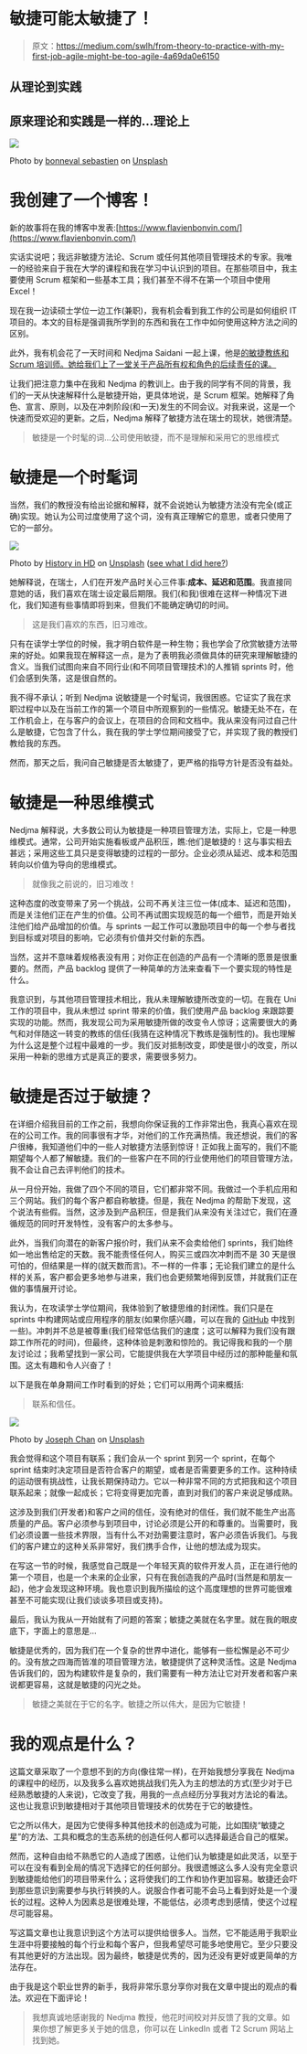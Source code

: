 # 敏捷可能太敏捷了！

> 原文：<https://medium.com/swlh/from-theory-to-practice-with-my-first-job-agile-might-be-too-agile-4a69da0e6150>

## 从理论到实践

## 原来理论和实践是一样的…理论上

![](img/3d4a49432f8a63992e61ad0a6c93b94e.png)

Photo by [bonneval sebastien](https://unsplash.com/@gentlestache?utm_source=medium&utm_medium=referral) on [Unsplash](https://unsplash.com?utm_source=medium&utm_medium=referral)

# 我创建了一个博客！

新的故事将在我的博客中发表:[https://www.flavienbonvin.com/](https://www.flavienbonvin.com/)

实话实说吧；我远非敏捷方法论、Scrum 或任何其他项目管理技术的专家。我唯一的经验来自于我在大学的课程和我在学习中认识到的项目。在那些项目中，我主要使用 Scrum 框架和一些基本工具；我们甚至不得不在第一个项目中使用 Excel！

现在我一边读硕士学位一边工作(兼职)，我有机会看到我工作的公司是如何组织 IT 项目的。本文的目标是强调我所学到的东西和我在工作中如何使用这种方法之间的区别。

此外，我有机会花了一天时间和 Nedjma Saidani 一起上课，他是[的敏捷教练和 Scrum 培训师。她给我们上了一堂关于产品所有权和角色的后续责任的课。](https://www.scrum.org/nedjma-saidani)

让我们把注意力集中在我和 Nedjma 的教训上。由于我的同学有不同的背景，我们的一天从快速解释什么是敏捷开始，更具体地说，是 Scrum 框架。她解释了角色、宣言、原则，以及在冲刺阶段(和一天)发生的不同会议。对我来说，这是一个快速而受欢迎的更新。之后，Nedjma 解释了敏捷方法在瑞士的现状，她很清楚。

> 敏捷是一个时髦的词…公司使用敏捷，而不是理解和采用它的思维模式

# 敏捷是一个时髦词

当然，我们的教授没有给出论据和解释，就不会说她认为敏捷方法没有完全(或正确)实现。她认为公司过度使用了这个词，没有真正理解它的意思，或者只使用了它的一部分。

![](img/9ecabb2f858b395ddd85853aea3379f6.png)

Photo by [History in HD](https://unsplash.com/@historyhd?utm_source=medium&utm_medium=referral) on [Unsplash](https://unsplash.com?utm_source=medium&utm_medium=referral) ([see what I did here?](https://www.nasa.gov/mission_pages/apollo/40th/images/apollo_image_12.html))

她解释说，在瑞士，人们在开发产品时关心三件事:**成本、延迟和范围**。我直接同意她的话，我们喜欢在瑞士设定最后期限。我们(和我)很难在这样一种情况下进化，我们知道有些事情即将到来，但我们不能确定确切的时间。

> 这是我们喜欢的东西，旧习难改。

只有在读学士学位的时候，我才明白软件是一种生物；我也学会了欣赏敏捷方法带来的好处。如果我现在解释这一点，是为了表明我必须做具体的研究来理解敏捷的含义。当我们试图向来自不同行业(和不同项目管理技术)的人推销 sprints 时，他们会感到失落，这是很自然的。

我不得不承认；听到 Nedjma 说敏捷是一个时髦词，我很困惑。它证实了我在求职过程中以及在当前工作的第一个项目中所观察到的一些情况。敏捷无处不在，在工作机会上，在与客户的会议上，在项目的合同和文档中。我从来没有问过自己什么是敏捷，它包含了什么，我在我的学士学位期间接受了它，并实现了我的教授们教给我的东西。

然而，那天之后，我问自己敏捷是否太敏捷了，更严格的指导方针是否没有益处。

# 敏捷是一种思维模式

Nedjma 解释说，大多数公司认为敏捷是一种项目管理方法，实际上，它是一种思维模式。通常，公司开始实施看板或产品积压，瞧:他们是敏捷的！这与事实相去甚远；采用这些工具只是变得敏捷的过程的一部分。企业必须从延迟、成本和范围转向以价值为导向的思维模式。

> 就像我之前说的，旧习难改！

这种态度的改变带来了另一个挑战，公司不再关注三位一体(成本、延迟和范围)，而是关注他们正在产生的价值。公司不再试图实现规范的每一个细节，而是开始关注他们给产品增加的价值。与 sprints 一起工作可以激励项目中的每一个参与者找到目标或对项目的影响，它必须有价值并交付新的东西。

当然，这并不意味着规格表没有用；对你正在创造的产品有一个清晰的愿景是很重要的。然而，产品 backlog 提供了一种简单的方法来查看下一个要实现的特性是什么。

我意识到，与其他项目管理技术相比，我从未理解敏捷所改变的一切。在我在 Uni 工作的项目中，我从未想过 sprint 带来的价值，我们使用产品 backlog 来跟踪要实现的功能。然而，我发现公司为采用敏捷所做的改变令人惊讶；这需要很大的勇气和对伴随这一转变的教练的信任(我猜在这种情况下教练是强制性的)。我也理解为什么这是整个过程中最难的一步。我们反对抵制改变，即使是很小的改变，所以采用一种新的思维方式是真正的要求，需要很多努力。

# 敏捷是否过于敏捷？

在详细介绍我目前的工作之前，我想向你保证我的工作非常出色，我真心喜欢在现在的公司工作。我的同事很有才华，对他们的工作充满热情。我还想说，我们的客户很棒，我知道他们中的一些人对敏捷方法感到惊讶！正如我上面写的，我们不能期望每个人都了解敏捷。我们的一些客户在不同的行业使用他们的项目管理方法，我不会让自己去评判他们的技术。

从一月份开始，我做了四个不同的项目，它们都非常不同。我做过一个手机应用和三个网站。我们的每个客户都自称敏捷。但是，我在 Nedjma 的帮助下发现，这个说法有些假。当然，这涉及到产品积压，但是我们从来没有关注过它，我们在遵循规范的同时开发特性，没有客户的太多参与。

此外，当我们向潜在的新客户报价时，我们从来不会卖给他们 sprints，我们始终如一地出售给定的天数。我不能责怪任何人，购买三或四次冲刺而不是 30 天是很可怕的，但结果是一样的(就天数而言)。不一样的一件事；无论我们建立的是什么样的关系，客户都会更多地参与进来，我们也会更频繁地得到反馈，并就我们正在做的事情展开讨论。

我认为，在攻读学士学位期间，我体验到了敏捷思维的封闭性。我们只是在 sprints 中构建网站或应用程序的朋友(如果你感兴趣，可以在我的 [GitHub](https://github.com/flavienbonvin) 中找到一些)。冲刺并不总是被尊重(我们经常低估我们的速度；这可以解释为我们没有跟踪工作所花的时间)，但最终，这种体验是刺激和惊险的。我记得我和我的一个朋友讨论过；我希望找到一家公司，它能提供我在大学项目中经历过的那种能量和氛围。这太有趣和令人兴奋了！

以下是我在单身期间工作时看到的好处；它们可以用两个词来概括:

> 联系和信任。

![](img/8c99849b8b7948a0633b48dab3912da1.png)

Photo by [Joseph Chan](https://unsplash.com/@yulokchan?utm_source=medium&utm_medium=referral) on [Unsplash](https://unsplash.com?utm_source=medium&utm_medium=referral)

我会觉得和这个项目有联系；我们会从一个 sprint 到另一个 sprint，在每个 sprint 结束时决定项目是否符合客户的期望，或者是否需要更多的工作。这种持续的运动很有挑战性，让我长期保持动力。它以一种非常不同的方式把我和这个项目联系起来；就像一起成长；它将变得更加完善，直到对我们的客户来说足够成熟。

这涉及到我们(开发者)和客户之间的信任，没有绝对的信任，我们就不能生产出高质量的产品。客户必须参与到项目中，讨论必须是公开的和尊重的。当需要时，我们必须设置一些技术界限，当有什么不对劲需要注意时，客户必须告诉我们。与我们的客户建立的这种关系非常好，我们携手合作，让他的想法成为现实。

在写这一节的时候，我感觉自己既是一个年轻天真的软件开发人员，正在进行他的第一个项目，也是一个未来的企业家，只有在我创造我的产品时(当然是和朋友一起)，他才会发现这种环境。我也意识到我所描绘的这个高度理想的世界可能很难甚至不可能实现(让我们谈谈多项目或支持)。

最后，我认为我从一开始就有了问题的答案；敏捷之美就在名字里。就在我的眼皮底下，字面上的意思是…

敏捷是优秀的，因为我们在一个复杂的世界中进化，能够有一些松懈是必不可少的。没有放之四海而皆准的项目管理方法，敏捷提供了这种灵活性。这是 Nedjma 告诉我们的，因为构建软件是复杂的，我们需要有一种方法让它对开发者和客户来说都更容易，这就是敏捷的闪光之处。

> 敏捷之美就在于它的名字。敏捷之所以伟大，是因为它敏捷！

# 我的观点是什么？

这篇文章采取了一个意想不到的方向(像往常一样)，在开始我想分享我在 Nedjma 的课程中的经历，以及我多么喜欢她挑战我们先入为主的想法的方式(至少对于已经熟悉敏捷的人来说)，它改变了我，用我的一点点经历分享我对方法论的看法。这也让我意识到敏捷相对于其他项目管理技术的优势在于它的敏捷性。

它之所以伟大，是因为它使得多种其他技术的创造成为可能，比如围绕“敏捷之星”的方法、工具和概念的生态系统的创造任何人都可以选择最适合自己的框架。

然而，这种自由给不熟悉它的人造成了困惑，让他们认为敏捷是如此灵活，以至于可以在没有看到全局的情况下选择它的任何部分。我很遗憾这么多人没有完全意识到敏捷能给他们的项目带来什么；这将使我们的工作和协作更加容易。敏捷还会吓到那些意识到需要参与执行转换的人。说服合作者可能不会马上看到好处是一个漫长的过程。这种人为因素总是很难处理，不能低估，必须考虑到感情，使这个过程尽可能容易。

写这篇文章也让我意识到这个方法可以提供给很多人。当然，它不能适用于我职业生涯中将要接触的每个行业和每个客户，但我希望尽可能多地使用它。至少只要没有其他更好的方法出现。因为最终，敏捷是优秀的，因为还没有更好或更简单的方法存在。

由于我是这个职业世界的新手，我将非常乐意分享你对我在文章中提出的观点的看法。欢迎在下面评论！

> 我想真诚地感谢我的 Nedjma 教授，他花时间校对并反馈了我的文章。如果你想了解更多关于她的信息，你可以在 LinkedIn 或者 T2 Scrum 网站上找到她。